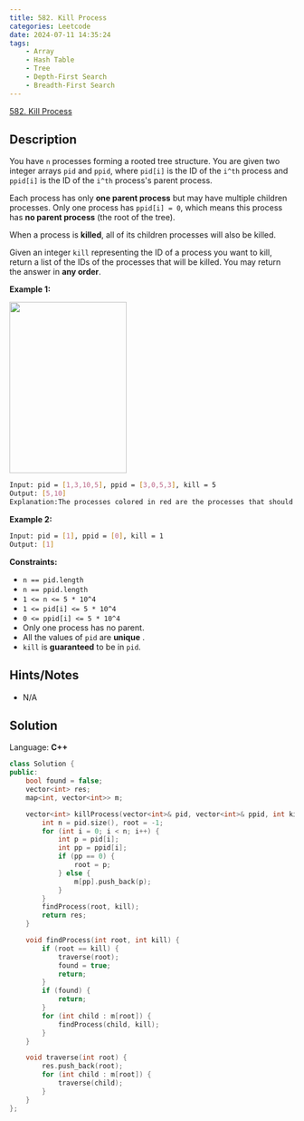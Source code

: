```yaml
---
title: 582. Kill Process
categories: Leetcode
date: 2024-07-11 14:35:24
tags:
    - Array
    - Hash Table
    - Tree
    - Depth-First Search
    - Breadth-First Search
---
```


[582. Kill Process](https://leetcode.com/problems/kill-process/description/)

## Description

You have `n` processes forming a rooted tree structure. You are given two integer arrays `pid` and `ppid`, where `pid[i]` is the ID of the `i^th` process and `ppid[i]` is the ID of the `i^th` process's parent process.

Each process has only **one parent process** but may have multiple children processes. Only one process has `ppid[i] = 0`, which means this process has **no parent process** (the root of the tree).

When a process is **killed**, all of its children processes will also be killed.

Given an integer `kill` representing the ID of a process you want to kill, return a list of the IDs of the processes that will be killed. You may return the answer in **any order**.

**Example 1:**

<img alt="" src="https://assets.leetcode.com/uploads/2021/02/24/ptree.jpg" style="width: 207px; height: 302px;">

```bash
Input: pid = [1,3,10,5], ppid = [3,0,5,3], kill = 5
Output: [5,10]
Explanation:The processes colored in red are the processes that should be killed.
```

**Example 2:**

```bash
Input: pid = [1], ppid = [0], kill = 1
Output: [1]
```

**Constraints:**

- `n == pid.length`
- `n == ppid.length`
- `1 <= n <= 5 * 10^4`
- `1 <= pid[i] <= 5 * 10^4`
- `0 <= ppid[i] <= 5 * 10^4`
- Only one process has no parent.
- All the values of `pid` are **unique** .
- `kill` is **guaranteed**  to be in `pid`.

## Hints/Notes

- N/A

## Solution

Language: **C++**

```C++
class Solution {
public:
    bool found = false;
    vector<int> res;
    map<int, vector<int>> m;

    vector<int> killProcess(vector<int>& pid, vector<int>& ppid, int kill) {
        int n = pid.size(), root = -1;
        for (int i = 0; i < n; i++) {
            int p = pid[i];
            int pp = ppid[i];
            if (pp == 0) {
                root = p;
            } else {
                m[pp].push_back(p);
            }
        }
        findProcess(root, kill);
        return res;
    }

    void findProcess(int root, int kill) {
        if (root == kill) {
            traverse(root);
            found = true;
            return;
        }
        if (found) {
            return;
        }
        for (int child : m[root]) {
            findProcess(child, kill);
        }
    }

    void traverse(int root) {
        res.push_back(root);
        for (int child : m[root]) {
            traverse(child);
        }
    }
};
```
